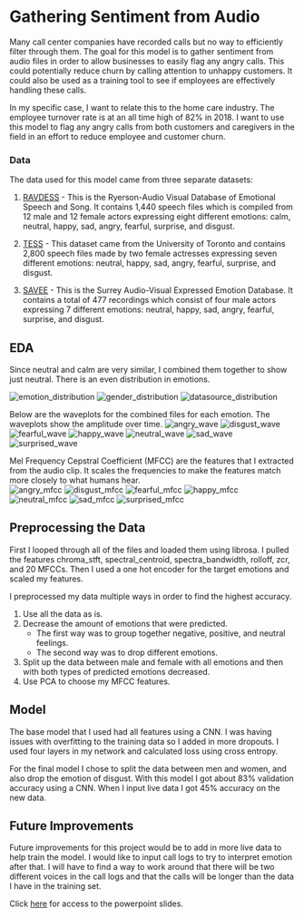 # Gathering Sentiment from Audio

Many call center companies have recorded calls but no way to efficiently filter through them. The goal for this model is to gather sentiment from audio files in order to allow businesses to easily flag any angry calls. This could potentially reduce churn by calling attention to unhappy customers. It could also be used as a training tool to see if employees are effectively handling these calls.

In my specific case, I want to relate this to the home care industry.  The employee turnover rate is at an all time high of 82% in 2018. I want to use this model to flag any angry calls from both customers and caregivers in the field in an effort to reduce employee and customer churn.


### Data

The data used for this model came from three separate datasets:

1. [RAVDESS](https://zenodo.org/record/1188976#.XcJFp1FKi00) - This is the Ryerson-Audio Visual Database of Emotional Speech and Song. It contains 1,440 speech files which is compiled from 12 male and 12 female actors expressing eight different emotions: calm, neutral, happy, sad, angry, fearful, surprise, and disgust.

2. [TESS](https://tspace.library.utoronto.ca/handle/1807/24487) - This dataset came from the University of Toronto and contains 2,800 speech files made by two female actresses expressing seven different emotions: neutral, happy, sad, angry, fearful, surprise, and disgust.

3. [SAVEE](http://kahlan.eps.surrey.ac.uk/savee/) - This is the Surrey Audio-Visual Expressed Emotion Database. It contains a total of 477 recordings which consist of four male actors expressing 7 different emotions: neutral, happy, sad, angry, fearful, surprise, and disgust.


## EDA

Since neutral and calm are very similar, I combined them together to show just neutral. There is an even distribution in emotions.<br/>


![emotion_distribution](images/emotion_distribution.png?raw=true "Emotion Distribution")
![gender_distribution](images/gender_distribution.png?raw=true "Gender Distribution")
![datasource_distribution](images/datasource_distribution.png?raw=true "Data Source Distribution")


Below are the waveplots for the combined files for each emotion.  The waveplots show the amplitude over time.
![angry_wave](images/angry_wave.png?raw=true "Angry") ![disgust_wave](images/disgust_wave.png?raw=true "Disgust") ![fearful_wave](images/fearful_wave.png?raw=true "Fearful") ![happy_wave](images/happy_wave.png?raw=true "Happy") ![neutral_wave](images/neutral_wave.png?raw=true "Neutral") ![sad_wave](images/sad_wave.png?raw=true "Sad") ![surprised_wave](images/surprised_wave.png?raw=true "Surprised")



Mel Frequency Cepstral Coefficient (MFCC) are the features that I extracted from the audio clip. It scales the frequencies to make the features match more closely to what humans hear.<br/>
![angry_mfcc](images/angry_mfcc.png?raw=true "Angry") ![disgust_mfcc](images/disgust_mfcc.png?raw=true "Disgust") ![fearful_mfcc](images/fearful_mfcc.png?raw=true "Fearful") ![happy_mfcc](images/happy_mfcc.png?raw=true "Happy") ![neutral_mfcc](images/neutral_mfcc.png?raw=true "Neutral") ![sad_mfcc](images/sad_mfcc.png?raw=true "Sad") ![surprised_mfcc](images/surprised_mfcc.png?raw=true "Surprised")





## Preprocessing the Data 

First I looped through all of the files and loaded them using librosa. I pulled the features chroma_stft, spectral_centroid, spectra_bandwidth, rolloff, zcr, and 20 MFCCs. Then I used a one hot encoder for the target emotions and scaled my features. 

I preprocessed my data multiple ways in order to find the highest accuracy. 
  1. Use all the data as is.
  2. Decrease the amount of emotions that were predicted.
      - The first way was to group together negative, positive, and neutral feelings. 
      - The second way was to drop different emotions.
  3. Split up the data between male and female with all emotions and then with both types of predicted emotions decreased.
  4. Use PCA to choose my MFCC features.


## Model

The base model that I used had all features using a CNN. I was having issues with overfitting to the training data so I added in more dropouts. I used four layers in my network and calculated loss using cross entropy.

For the final model I chose to split the data between men and women, and also drop the emotion of disgust. With this model I got about 83% validation accuracy using a CNN. When I input live data I got 45% accuracy on the new data. 

## Future Improvements
Future improvements for this project would be to add in more live data to help train the model. I would like to input call logs to try to interpret emotion after that. I will have to find a way to work around that there will be two different voices in the call logs and that the calls will be longer than the data I have in the training set.

 Click [here](https://docs.google.com/presentation/d/1QjZdP__8h-kl2TJddOjDnTg-1VRrJiPaL3StbDlvLdk/edit?usp=sharing) for access to the powerpoint slides.
